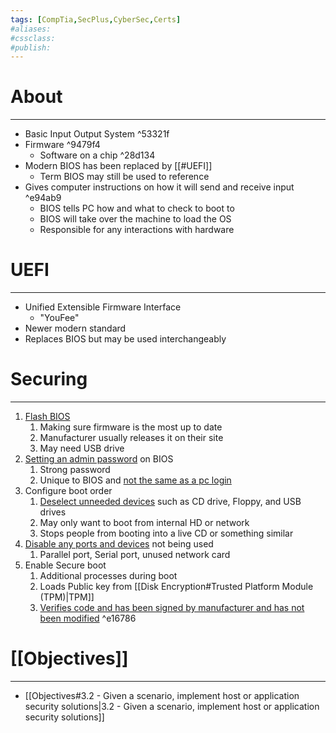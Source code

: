 ```yaml
---
tags: [CompTia,SecPlus,CyberSec,Certs]
#aliases:
#cssclass:
#publish:
---
```


# About
---
- Basic Input Output System ^53321f
- Firmware ^9479f4
	- Software on a chip ^28d134
- Modern BIOS has been replaced by [[#UEFI]]
	- Term BIOS may still be used to reference
-  Gives computer instructions on how it will send and receive input ^e94ab9
	- BIOS tells PC how and what to check to boot to
	- BIOS will take over the machine to load the OS
	- Responsible for any interactions with hardware

# UEFI
---
- Unified Extensible Firmware Interface
	- "YouFee"
- Newer modern standard
- Replaces BIOS but may be used interchangeably
# Securing
---
1. <u>Flash BIOS</u>
	1. Making sure firmware is the most up to date
	2. Manufacturer usually releases it on their site
	3. May need USB drive
2. <u>Setting an admin password</u> on BIOS
	1. Strong password
	2. Unique to BIOS and <u>not the same as a pc login</u>
3. Configure boot order
	1. <u>Deselect unneeded devices</u> such as CD drive, Floppy, and USB drives
	2. May only want to boot from internal HD or network
	3. Stops people from booting into a live CD or something similar
4. <u>Disable any ports and devices</u> not being used
	1. Parallel port, Serial port, unused network card
5. Enable Secure boot
	1. Additional processes during boot
	2. Loads Public key from [[Disk Encryption#Trusted Platform Module (TPM)|TPM]]
	3. <u>Verifies code and has been signed by manufacturer and has not been modified</u> ^e16786

# [[Objectives]]
---
- [[Objectives#3.2 - Given a scenario, implement host or application security solutions|3.2 - Given a scenario, implement host or application security solutions]]